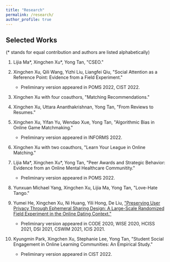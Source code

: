 ```yaml
---
title: "Research"
permalink: /research/
author_profile: true
---
```


## Selected Works
(\* stands for equal contribution and authors are listed alphabetically)

1. Lijia Ma\*, Xingchen Xu\*, Yong Tan, "CSEO."

2. Xingchen Xu, Qili Wang, Yizhi Liu, Liangfei Qiu, "Social Attention as a Reference Point: Evidence from a Field Experiment."
    - Preliminary version appeared in POMS 2022, CIST 2022.

3. Xingchen Xu with four coauthors, "Matching Recommendations."

4. Xingchen Xu, Uttara Ananthakrishnan, Yong Tan, "From Reviews to Resumes."

5. Xingchen Xu, Yifan Yu, Wendao Xue, Yong Tan, "Algorithmic Bias in Online Game Matchmaking."
    - Preliminary version appeared in INFORMS 2022.

6. Xingchen Xu with two coauthors, "Learn Your League in Online Matching."

7. Lijia Ma\*, Xingchen Xu\*, Yong Tan, "Peer Awards and Strategic Behavior: Evidence from an Online Mental Healthcare Communitity."
    - Preliminary version appeared in POMS 2022.

8. Yunxuan Michael Yang, Xingchen Xu, Lijia Ma, Yong Tan, "Love-Hate Tango."

9. Yumei He, Xingchen Xu, Ni Huang, Yili Hong, De Liu, ["Preserving User Privacy Through Ephemeral Sharing Design: A Large-Scale Randomized Field Experiment in the Online Dating Context."](https://papers.ssrn.com/sol3/papers.cfm?abstract_id=3740782)
    - Preliminary version appeared in CODE 2020, WISE 2020, HCISS 2021, DSI 2021, CSWIM 2021, ICIS 2021.

10. Kyungmin Park, Xingchen Xu, Stephanie Lee, Yong Tan, "Student Social Engagement in Online Learning Communities: An Empirical Study."
    - Preliminary version appeared in CIST 2022.
